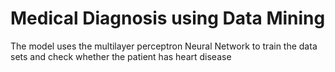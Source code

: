 # Medical Diagnosis using Data Mining
The model uses the multilayer perceptron Neural Network to train the data sets and check whether the patient has heart disease
